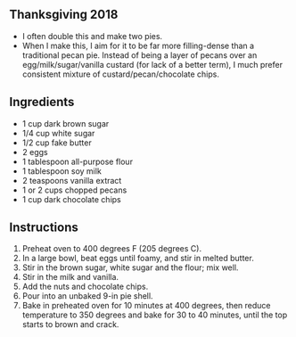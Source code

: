 ## Thanksgiving 2018
* I often double this and make two pies.
* When I make this, I aim for it to be far more filling-dense than a traditional pecan pie.  Instead of being a layer of pecans over an egg/milk/sugar/vanilla custard (for lack of a better term), I much prefer consistent mixture of custard/pecan/chocolate chips.

## Ingredients

* 1 cup dark brown sugar
* 1/4 cup white sugar
* 1/2 cup fake butter
* 2 eggs
* 1 tablespoon all-purpose flour
* 1 tablespoon soy milk
* 2 teaspoons vanilla extract
* 1 or 2 cups chopped pecans
* 1 cup dark chocolate chips

## Instructions

1. Preheat oven to 400 degrees F (205 degrees C).
1. In a large bowl, beat eggs until foamy, and stir in melted butter. 
1. Stir in the brown sugar, white sugar and the flour; mix well. 
1. Stir in the milk and vanilla.
1. Add the nuts and chocolate chips.
1. Pour into an unbaked 9-in pie shell. 
1. Bake in preheated oven for 10 minutes at 400 degrees, then reduce temperature to 350 degrees and bake for 30 to 40 minutes, until the top starts to brown and crack.
